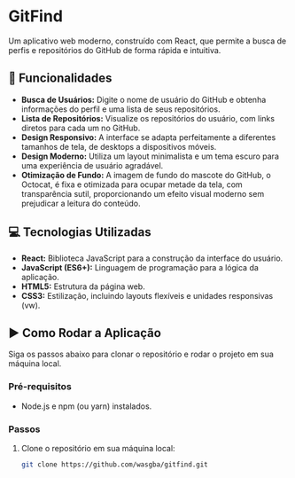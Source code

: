 # GitFind

Um aplicativo web moderno, construído com React, que permite a busca de perfis e repositórios do GitHub de forma rápida e intuitiva.

## 🚀 Funcionalidades

- **Busca de Usuários:** Digite o nome de usuário do GitHub e obtenha informações do perfil e uma lista de seus repositórios.
- **Lista de Repositórios:** Visualize os repositórios do usuário, com links diretos para cada um no GitHub.
- **Design Responsivo:** A interface se adapta perfeitamente a diferentes tamanhos de tela, de desktops a dispositivos móveis.
- **Design Moderno:** Utiliza um layout minimalista e um tema escuro para uma experiência de usuário agradável.
- **Otimização de Fundo:** A imagem de fundo do mascote do GitHub, o Octocat, é fixa e otimizada para ocupar metade da tela, com transparência sutil, proporcionando um efeito visual moderno sem prejudicar a leitura do conteúdo.

## 💻 Tecnologias Utilizadas

- **React:** Biblioteca JavaScript para a construção da interface do usuário.
- **JavaScript (ES6+):** Linguagem de programação para a lógica da aplicação.
- **HTML5:** Estrutura da página web.
- **CSS3:** Estilização, incluindo layouts flexíveis e unidades responsivas (vw).

## ▶️ Como Rodar a Aplicação

Siga os passos abaixo para clonar o repositório e rodar o projeto em sua máquina local.

### Pré-requisitos

- Node.js e npm (ou yarn) instalados.

### Passos

1. Clone o repositório em sua máquina local:
   ```bash
   git clone https://github.com/wasgba/gitfind.git
